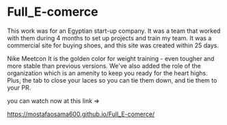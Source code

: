 # Full_E-comerce
This work was for an Egyptian start-up company. It was a team that worked with them during 4 months to set up projects and train my team. 
It was a commercial site for buying shoes, and this site was created within 25 days.

Nike Meetcon
It is the golden color for weight training - even tougher and more stable than previous versions. 
We've also added the role of the organization which is an amenity to keep you ready
for the heart highs. Plus, the tab to close your laces so you 
can tie them down, and tie them to your PR.

you can watch now at this link =>

https://mostafaosama600.github.io/Full_E-comerce/
